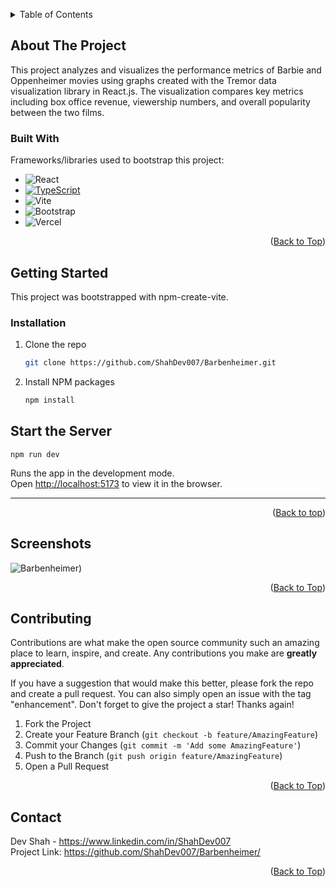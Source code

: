 <a name="readme-top" id="readme-top"></a>

<!-- TABLE OF CONTENTS -->
<details>
  <summary>Table of Contents</summary>
  <ol>
    <li>
      <a href="#about-the-project">About The Project</a>
      <ul>
        <li><a href="#built-with">Built With</a></li>
      </ul>
    </li>
    <li>
      <a href="#getting-started">Getting Started</a>
      <ul>
        <li><a href="#start-the-server">Start the Server</a></li>
      </ul>
      <ul>
        <li><a href="#screenshots">Screenshots</a></li>
      </ul>
    </li>
    <li><a href="#contributing">Contributing</a></li>
    <li><a href="#contact">Contact</a></li>
  </ol>
</details>



<!-- ABOUT THE PROJECT -->
## About The Project
This project analyzes and visualizes the performance metrics of Barbie and Oppenheimer movies using graphs created with the Tremor data visualization library in React.js. The visualization compares key metrics including box office revenue, viewership numbers, and overall popularity between the two films.

### Built With

Frameworks/libraries used to bootstrap this project:

* ![React](https://img.shields.io/badge/React-20232A?style=for-the-badge&logo=react&logoColor=61DAFB)
* [![TypeScript](https://img.shields.io/badge/TypeScript-3178C6?logo=typescript&logoColor=fff)](#)
* ![Vite](https://img.shields.io/badge/Vite-B73BFE?style=for-the-badge&logo=vite&logoColor=FFD62E)
* ![Bootstrap](https://img.shields.io/badge/Bootstrap-563D7C?style=for-the-badge&logo=bootstrap&logoColor=white)
* ![Vercel](https://img.shields.io/badge/Vercel-000000?style=for-the-badge&logo=vercel&logoColor=white)

<p align="right">(<a href="#readme-top">Back to Top</a>)</p>


## Getting Started 

This project was bootstrapped with npm-create-vite.

### Installation



1. Clone the repo
   ```sh
   git clone https://github.com/ShahDev007/Barbenheimer.git
   ```
2. Install NPM packages
   ```sh
   npm install
   
## Start the Server

 `npm run dev` 

Runs the app in the development mode.\
Open [http://localhost:5173](http://localhost:5173) to view it in the browser.

----------------------------------------------------------------------------------------------------------------------------------------


<p align="right">(<a href="#readme-top">Back to top</a>)</p>



<!-- USAGE EXAMPLES -->
## Screenshots


![Barbenheimer](https://github.com/user-attachments/assets/1d509089-7045-45ca-8d29-ff6fdb95ad13))


<p align="right">(<a href="#readme-top">Back to Top</a>)</p>



<!-- CONTRIBUTING -->
## Contributing

Contributions are what make the open source community such an amazing place to learn, inspire, and create. Any contributions you make are **greatly appreciated**.

If you have a suggestion that would make this better, please fork the repo and create a pull request. You can also simply open an issue with the tag "enhancement".
Don't forget to give the project a star! Thanks again!

1. Fork the Project
2. Create your Feature Branch (`git checkout -b feature/AmazingFeature`)
3. Commit your Changes (`git commit -m 'Add some AmazingFeature'`)
4. Push to the Branch (`git push origin feature/AmazingFeature`)
5. Open a Pull Request

<p align="right">(<a href="#readme-top">Back to Top</a>)</p>


<!-- CONTACT -->
## Contact

Dev Shah - https://www.linkedin.com/in/ShahDev007
<br>
Project Link: https://github.com/ShahDev007/Barbenheimer/
<p align="right">(<a href="#readme-top">Back to Top</a>)</p>
